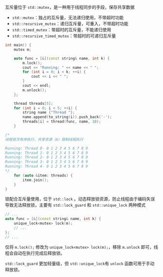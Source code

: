互斥量位于 `std::mutex`，是一种用于线程同步的手段，保存共享数据

* `std::mutex`：独占的互斥量，无法递归使用，不带超时功能
* `std::recursive_mutex`：递归互斥量，可重入，不带超时功能
* `std::timed_mutex`：带超时的互斥量，不能递归使用
* `std::recursive_timed_mutex`：带超时的可递归互斥量

```c++
int main() {
    mutex m;

    auto func = [&](const string& name, int k) {
        m.lock();
        cout << "Running: " << name << " ";
        for (int i = 0; i < k; ++i) {
            cout << i << " ";
        }
        cout << endl;
        m.unlock();
    };

    thread threads[5];
    for (int i = 0; i < 5; ++i) {
        string name {"Thread "};
        name.append(to_string(i)).push_back('-');
        threads[i] = thread(func, name, 10);
    }

/*
线程依次有序执行，共享资源（m）限制线程执行

Running: Thread 0- 0 1 2 3 4 5 6 7 8 9
Running: Thread 1- 0 1 2 3 4 5 6 7 8 9
Running: Thread 2- 0 1 2 3 4 5 6 7 8 9
Running: Thread 3- 0 1 2 3 4 5 6 7 8 9
Running: Thread 4- 0 1 2 3 4 5 6 7 8 9
*/
    for (auto &item: threads) {
        item.join();
    }
}
```

锁配合互斥量使用，位于 `std::lock` 。动态释放锁资源，防止线程由于编码失误导致无法释放锁，主要有 `std::lock_guard` 和 `std::unique_lock` 两种模式

```c++
// ...
auto func = [&](const string& name, int k) {
    unique_lock<mutex> lock(m);
    // ...
};
// ...
```

仅将 `m.lock();` 修改为 `unique_lock<mutex> lock(m);`，移除 `m.unlock` 即可，线程会自动在执行完成后释放锁。

`std::lock_guard` 更加轻量级，但 `std::unique_lock`有 `unlock` 函数可用于手动释放锁。
